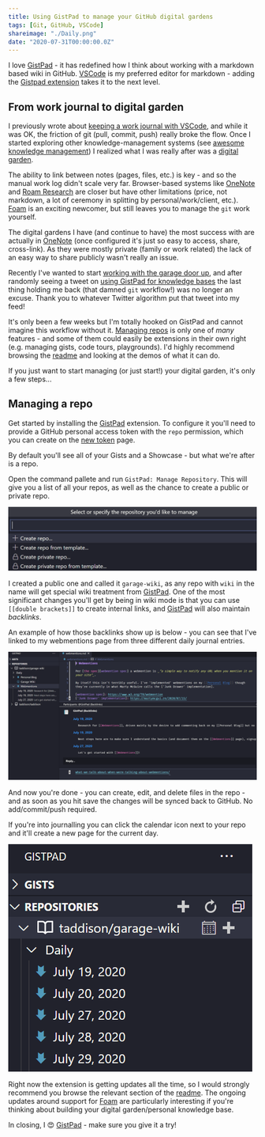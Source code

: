 ```yaml
---
title: Using GistPad to manage your GitHub digital gardens
tags: [Git, GitHub, VSCode]
shareimage: "./Daily.png"
date: "2020-07-31T00:00:00.0Z"
---
```


I love [GistPad] - it has redefined how I think about working with a markdown based wiki in GitHub. [VSCode] is my preferred editor for markdown - adding the [Gistpad extension][gistpad] takes it to the next level.

## From work journal to digital garden

I previously wrote about [keeping a work journal with VSCode], and while it was OK, the friction of git (pull, commit, push) really broke the flow. Once I started exploring other knowledge-management systems (see [awesome knowledge management]) I realized what I was really after was a [digital garden].

The ability to link between notes (pages, files, etc.) is key - and so the manual work log didn't scale very far. Browser-based systems like [OneNote] and [Roam Research] are closer but have other limitations (price, not markdown, a lot of ceremony in splitting by personal/work/client, etc.). [Foam] is an exciting newcomer, but still leaves you to manage the `git` work yourself.

The digital gardens I have (and continue to have) the most success with are actually in [OneNote] (once configured it's just so easy to access, share, cross-link). As they were mostly private (family or work related) the lack of an easy way to share publicly wasn't really an issue.

Recently I've wanted to start [working with the garage door up], and after randomly seeing a tweet on [using GistPad for knowledge bases] the last thing holding me back (that damned `git` workflow!) was no longer an excuse. Thank you to whatever Twitter algorithm put that tweet into my feed!

It's only been a few weeks but I'm totally hooked on GistPad and cannot imagine this workflow without it. [Managing repos] is only one of _many_ features - and some of them could easily be extensions in their own right (e.g. managing gists, code tours, playgrounds). I'd highly recommend browsing the [readme][gistpad readme] and looking at the demos of what it can do.

If you just want to start managing (or just start!) your digital garden, it's only a few steps...

## Managing a repo

Get started by installing the [GistPad] extension. To configure it you'll need to provide a GitHub personal access token with the `repo` permission, which you can create on the [new token] page.

By default you'll see all of your Gists and a Showcase - but what we're after is a repo.

Open the command pallete and run `GistPad: Manage Repository`. This will give you a list of all your repos, as well as the chance to create a public or private repo.

![Create a repo](./CreateRepo.png)

I created a public one and called it `garage-wiki`, as any repo with `wiki` in the name will get special wiki treatment from [GistPad]. One of the most significant changes you'll get by being in wiki mode is that you can use `[[double brackets]]` to create internal links, and [GistPad] will also maintain _backlinks_.

An example of how those backlinks show up is below - you can see that I've linked to my webmentions page from three different daily journal entries.

![Example of backlinks](./Backlinks.png)

And now you're done - you can create, edit, and delete files in the repo - and as soon as you hit save the changes will be synced back to GitHub. No add/commit/push required.

If you're into journalling you can click the calendar icon next to your repo and it'll create a new page for the current day.

![Daily journal button](./Daily.png)

Right now the extension is getting updates all the time, so I would strongly recommend you browse the relevant section of the [readme][gistpad readme]. The ongoing updates around support for [Foam] are particularly interesting if you're thinking about building your digital garden/personal knowledge base.

In closing, I 😍 [GistPad] - make sure you give it a try!

[gistpad]: https://marketplace.visualstudio.com/items?itemName=vsls-contrib.gistfs
[gistpad readme]: https://github.com/vsls-contrib/gistpad#readme
[vscode]: https://code.visualstudio.com/
[keeping a work journal with vscode]: /blog/2018/02/keeping-a-work-journal-with-vs-code/
[awesome knowledge management]: https://github.com/brettkromkamp/awesome-knowledge-management
[digital garden]: https://maggieappleton.com/garden-history
[onenote]: https://www.onenote.com/
[roam research]: https://roamresearch.com/
[foam]: https://github.com/foambubble/foam
[managing repos]: https://github.com/vsls-contrib/gistpad#repositories
[working with the garage door up]: https://notes.andymatuschak.org/z21cgR9K3UcQ5a7yPsj2RUim3oM2TzdBByZu
[using gistpad for knowledge bases]: https://twitter.com/LostInTangent/status/1282047676377231360
[garage wiki]: https://github.com/taddison/garage-wiki
[new token]: https://github.com/settings/tokens/new
